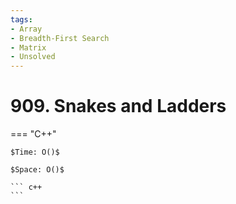 ```yaml
---
tags:
- Array
- Breadth-First Search
- Matrix
- Unsolved
---
```



# 909. Snakes and Ladders

=== "C++"

    $Time: O()$

    $Space: O()$

    ``` c++
    ```